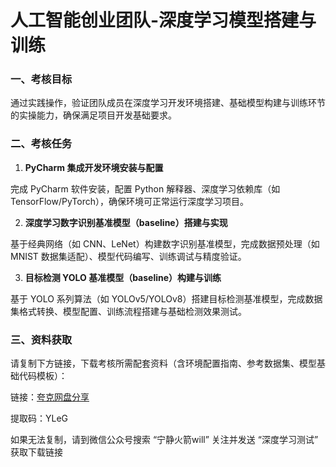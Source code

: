 # 人工智能创业团队-深度学习模型搭建与训练

### 一、考核目标

通过实践操作，验证团队成员在深度学习开发环境搭建、基础模型构建与训练环节的实操能力，确保满足项目开发基础要求。

### 二、考核任务

1. **PyCharm 集成开发环境安装与配置**

完成 PyCharm 软件安装，配置 Python 解释器、深度学习依赖库（如 TensorFlow/PyTorch），确保环境可正常运行深度学习项目。

2. **深度学习数字识别基准模型（baseline）搭建与实现**

基于经典网络（如 CNN、LeNet）构建数字识别基准模型，完成数据预处理（如 MNIST 数据集适配）、模型代码编写、训练调试与精度验证。

3. **目标检测 YOLO 基准模型（baseline）构建与训练**

基于 YOLO 系列算法（如 YOLOv5/YOLOv8）搭建目标检测基准模型，完成数据集格式转换、模型配置、训练流程搭建与基础检测效果测试。

### 三、资料获取

请复制下方链接，下载考核所需配套资料（含环境配置指南、参考数据集、模型基础代码模板）：

链接：[夸克网盘分享](链接：https://pan.quark.cn/s/f35fe1703cf2?pwd=YLeG)

提取码：YLeG

如果无法复制，请到微信公众号搜索 
“宁静火箭will”
关注并发送 “深度学习测试” 获取下载链接
